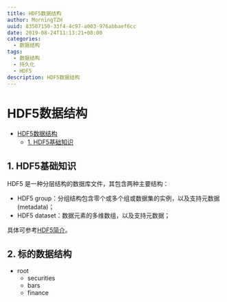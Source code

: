 ```yaml
---
title: HDF5数据结构
author: MorningTZH
uuid: 83507150-33f4-4c97-a003-976abbaef6cc
date: 2019-08-24T11:13:21+08:00
categories: 
  - 数据结构
tags: 
  - 数据结构
  - 持久化
  - HDF5
description: HDF5数据结构
---
```


# HDF5数据结构

<!-- @import "[TOC]" {cmd="toc" depthFrom=1 depthTo=6 orderedList=false} -->

<!-- code_chunk_output -->

- [HDF5数据结构](#hdf5数据结构)
  - [1. HDF5基础知识](#1-hdf5基础知识)

<!-- /code_chunk_output -->

## 1. HDF5基础知识

HDF5 是一种分层结构的数据库文件，其包含两种主要结构：

- HDF5 group：分组结构包含零个或多个组或数据集的实例，以及支持元数据(metadata)；
- HDF5 dataset：数据元素的多维数组，以及支持元数据；

具体可参考[HDF5简介](https://blog.csdn.net/renyhui/article/details/77735314)。

## 2. 标的数据结构

- root
  - securities
  - bars
  - finance


